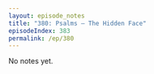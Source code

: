```yaml
---
layout: episode_notes
title: "380: Psalms — The Hidden Face"
episodeIndex: 383
permalink: /ep/380
---
```

No notes yet.
